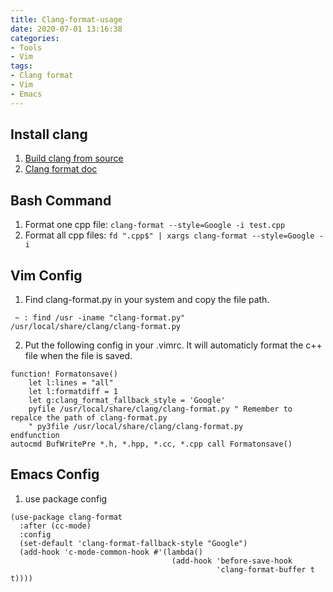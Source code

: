 ```yaml
---
title: Clang-format-usage
date: 2020-07-01 13:16:38
categories:
- Tools
- Vim
tags:
- Clang format
- Vim
- Emacs
---
```


## Install clang
1. [Build clang from source](http://clang.llvm.org/get_started.html)
1. [Clang format doc](http://clang.llvm.org/docs/ClangFormat.html)

## Bash Command
1. Format one cpp file:
`clang-format --style=Google -i test.cpp`
2. Format all cpp files:
`fd ".cpp$" | xargs clang-format --style=Google -i`

## Vim Config
1. Find clang-format.py in your system and copy the file path.

``` shell
 ~ : find /usr -iname "clang-format.py"
/usr/local/share/clang/clang-format.py
```

2. Put the following config in your .vimrc. It will automaticly format the c++ file when the file is saved.

```
function! Formatonsave()
    let l:lines = "all"
    let l:formatdiff = 1
    let g:clang_format_fallback_style = 'Google'
    pyfile /usr/local/share/clang/clang-format.py " Remember to repalce the path of clang-format.py
    " py3file /usr/local/share/clang/clang-format.py
endfunction
autocmd BufWritePre *.h, *.hpp, *.cc, *.cpp call Formatonsave()

```

## Emacs Config
1. use package config

``` emacs-lisp
(use-package clang-format
  :after (cc-mode)
  :config
  (set-default 'clang-format-fallback-style "Google")
  (add-hook 'c-mode-common-hook #'(lambda()
                                    (add-hook 'before-save-hook
                                              'clang-format-buffer t t))))
```
